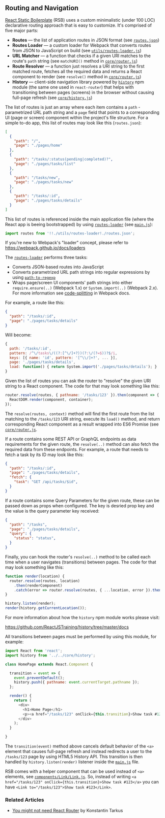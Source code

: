 ## Routing and Navigation

[React Static Boilerplate](https://github.com/kriasoft/react-static-boilerplate) (RSB) uses a
custom minimalistic (under 100 LOC) declarative routing approach that is easy to customize. It's
comprised of five major parts:

* **Routes** — the list of application routes in JSON format (see [`routes.json`](../routes.json))
* **Routes Loader** — a custom loader for Webpack that converts routes from JSON to JavaScript on
  build (see [`utils/routes-loader.js`](../utils/routes-loader.js))
* **URL Matcher** — a function that checks if a given URI matches to the route's `path` string (see
  `matchURI()` method in [`core/router.js`](../core/router.js))
* **Route Resolver** — a function just resolves a URI string to the first matched route, fetches
  all the required data and returns a React component to render (see `resolve()` method in
  [`core/router.js`](../core/router.js))
* **History** — client-side navigation library powered by [`history`](https://github.com/ReactJSTraining/history)
  npm module (the same one used in `react-router`) that helps with transitioning between pages
  (screens) in the browser without causing full-page refresh (see [`core/history.js`](../core/history.js))

The list of routes is just an array where each item contains a `path` - parametrized URL path string
and a `page` field that points to a corresponding UI (page or screen) component within the project's
file structure. For a simple to-do app, this list of routes may look like this (`routes.json`):

```json
[
  {
    "path": "/",
    "page": "./pages/home"
  },
  {
    "path": "/tasks/:status(pending|completed)?",
    "page": "./pages/tasks/list"
  },
  {
    "path": "/tasks/new",
    "page": "./pages/tasks/new"
  },
  {
    "path": "/tasks/:id",
    "page": "./pages/tasks/details"
  }
]
```

This list of routes is referenced inside the main application file (where the React app is beeing
bootstrapped) by using [`routes-loader`](../utils/routes-loader.js) (see [`main.js`](../main.js)):

```js
import routes from '!!./utils/routes-loader!./routes.json';
```

If you're new to Webpack's "loader" concept, please refer to https://webpack.github.io/docs/loaders

The [`routes-loader`](../utils/routes-loader.js) performs three tasks:

* Converts JSON-based routes into JavaScript
* Converts parametrized URL path strings into regular expressions by using
  [`path-to-regexp`](https://github.com/pillarjs/path-to-regexp)
* Wraps page/screen UI components' path strings into either `require.ensure(..)` (Webpack 1.x) or
  `System.import(..)` (Webpack 2.x). For more information see
  [code-splitting](https://webpack.github.io/docs/code-splitting) in Webpack docs.

For example, a route like this:

```json
{
  "path": "/tasks/:id",
  "page": "./pages/tasks/details"
}
```

Will become:

```js
{
  path: '/tasks/:id',
  pattern: /^\/tasks\/((?:[^\/]+?))(?:\/(?=$))?$/i,
  keys: [{ name: 'id', pattern: '[^\\/]+?', ... }],
  page: './pages/tasks/details',
  load: function() { return System.import('./pages/tasks/details'); }
}
```

Given the list of routes you can ask the router to "resolve" the given URI string to a React
component. The code for that may look something like this:

```js
router.resolve(routes, { pathname: '/tasks/123' }).then(component => {
  ReactDOM.render(component, container);
});
```

The `resolve(routes, context)` method will find the first route from the list matching to the
`/tasks/123` URI string, execute its `load()` method, and return corresponding React component as a
result wrapped into ES6 Promise (see [`core/router.js`](../core/router.js).

If a route contains some REST API or GraphQL endpoints as data requirements for the given route,
the `resolve(..)` method can also fetch the required data from these endpoints. For example, a
route that needs to fetch a task by its ID may look like this:

```json
{
  "path": "/tasks/:id",
  "page": "./pages/tasks/details",
  "fetch": {
    "task": "GET /api/tasks/$id",
  }
}
```

If a route contains some Query Parameters for the given route, these can be passed down as props when configured. The key is desried prop key and the value is the query parameter key received:

```json
{
  "path": "/tasks",
  "page": "./pages/tasks/details",
  "query": {
    "status": "status",
  }
}
```

Finally, you can hook the router's `resolve(..)` method to be called each time when a user navigates
(transitions) between pages. The code for that may look something like this:

```js
function render(location) {
  router.resolve(routes, location)
    .then(renderComponent)
    .catch(error => router.resolve(routes, { ...location, error }).then(renderComponent));
}

history.listen(render);
render(history.getCurrentLocation());
```

For more information about how the `history` npm module works please visit:
 
https://github.com/ReactJSTraining/history/tree/master/docs

All transitions between pages must be performed by using this module, for example:

```js
import React from 'react';
import history from '../../core/history';

class HomePage extends React.Component {

  transition = event => {
    event.preventDefault();
    history.push({ pathname: event.currentTarget.pathname });
  };

  render() {
    return (
      <div>
        <h1>Home Page</h1>
        <p><a href="/tasks/123" onClick={this.transition}>Show task #123</a></p>
      </div>
    );
  }

}
```

The `transition(event)` method above cancels default behavior of the `<a>` element that causes
full-page refresh and instead redirects a user to the `/tasks/123` page by using HTML5 History API.
This transition is then handled by `history.listen(render)` listener inside the
[`main.js`](../main.js) file.

RSB comes with a helper component that can be used instead of `<a>` elements, see
[`components/Link/Link.js`](../components/Link/Link.js). So, instead of writing `<a href="/tasks/123"
onClick={this.transition}>Show task #123</a>` you can have `<Link to="/tasks/123">Show task #123</Link>`.

### Related Articles

* [You might not need React Router](https://medium.com/@tarkus/you-might-not-need-react-router-38673620f3d) by Konstantin Tarkus
